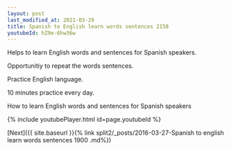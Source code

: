 ```yaml
---
layout: post
last_modified_at: 2021-03-29
title: Spanish to English learn words sentences 2158 
youtubeId: hZ9e-6hw36w
---
```

 
 
Helps to learn English words and sentences for Spanish speakers.

Opportunitiy to repeat the words sentences. 

Practice English language. 
 
10 minutes practice every day. 
 
How to learn English words and sentences for Spanish speakers 
 
{% include youtubePlayer.html id=page.youtubeId %}
 
 
[Next]({{ site.baseurl }}{% link  split2/_posts/2016-03-27-Spanish to english learn words sentences 1900 .md%})
 
